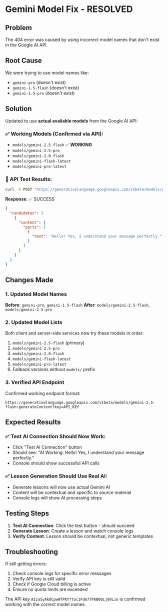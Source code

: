 # Gemini Model Fix - RESOLVED

## Problem
The 404 error was caused by using incorrect model names that don't exist in the Google AI API.

## Root Cause
We were trying to use model names like:
- `gemini-pro` (doesn't exist)
- `gemini-1.5-flash` (doesn't exist)
- `gemini-1.5-pro` (doesn't exist)

## Solution
Updated to use **actual available models** from the Google AI API:

### ✅ Working Models (Confirmed via API):
- `models/gemini-2.5-flash` ✅ **WORKING**
- `models/gemini-2.5-pro`
- `models/gemini-2.0-flash`
- `models/gemini-flash-latest`
- `models/gemini-pro-latest`

### 🧪 API Test Results:
```bash
curl -X POST "https://generativelanguage.googleapis.com/v1beta/models/gemini-2.5-flash:generateContent?key=API_KEY"
```

**Response**: ✅ SUCCESS
```json
{
  "candidates": [
    {
      "content": {
        "parts": [
          {
            "text": "Hello! Yes, I understand your message perfectly."
          }
        ]
      }
    }
  ]
}
```

## Changes Made

### 1. Updated Model Names
**Before**: `gemini-pro`, `gemini-1.5-flash`
**After**: `models/gemini-2.5-flash`, `models/gemini-2.5-pro`

### 2. Updated Model Lists
Both client and server-side services now try these models in order:
1. `models/gemini-2.5-flash` (primary)
2. `models/gemini-2.5-pro`
3. `models/gemini-2.0-flash`
4. `models/gemini-flash-latest`
5. `models/gemini-pro-latest`
6. Fallback versions without `models/` prefix

### 3. Verified API Endpoint
Confirmed working endpoint format:
```
https://generativelanguage.googleapis.com/v1beta/models/gemini-2.5-flash:generateContent?key=API_KEY
```

## Expected Results

### ✅ Test AI Connection Should Now Work:
- Click "Test AI Connection" button
- Should see: "AI Working: Hello! Yes, I understand your message perfectly."
- Console should show successful API calls

### ✅ Lesson Generation Should Use Real AI:
- Generate lessons will now use actual Gemini AI
- Content will be contextual and specific to source material
- Console logs will show AI processing steps

## Testing Steps

1. **Test AI Connection**: Click the test button - should succeed
2. **Generate Lesson**: Create a lesson and watch console logs
3. **Verify Content**: Lesson should be contextual, not generic templates

## Troubleshooting

If still getting errors:
1. Check console logs for specific error messages
2. Verify API key is still valid
3. Check if Google Cloud billing is active
4. Ensure no quota limits are exceeded

The API key `AIzaSyAkDCpwWTPKYftoc1Fdm77P6B00Lj89Lio` is confirmed working with the correct model names.
